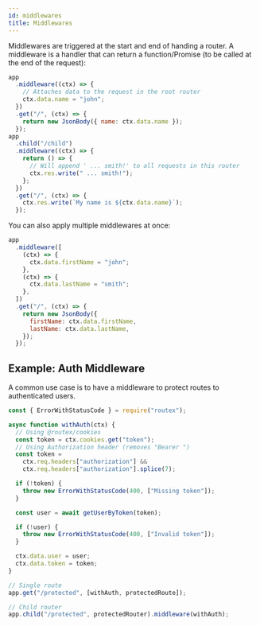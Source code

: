 ```yaml
---
id: middlewares
title: Middlewares
---
```


Middlewares are triggered at the start and end of handing a router.
A middleware is a handler that can return a function/Promise (to be called at the end of the request):

```js
app
  .middleware((ctx) => {
    // Attaches data to the request in the root router
    ctx.data.name = "john";
  })
  .get("/", (ctx) => {
    return new JsonBody({ name: ctx.data.name });
  });
app
  .child("/child")
  .middleware((ctx) => {
    return () => {
      // Will append ' ... smith!' to all requests in this router
      ctx.res.write(" ... smith!");
    };
  })
  .get("/", (ctx) => {
    ctx.res.write(`My name is ${ctx.data.name}`);
  });
```

You can also apply multiple middlewares at once:

```js
app
  .middleware([
    (ctx) => {
      ctx.data.firstName = "john";
    },
    (ctx) => {
      ctx.data.lastName = "smith";
    },
  ])
  .get("/", (ctx) => {
    return new JsonBody({
      firstName: ctx.data.firstName,
      lastName: ctx.data.lastName,
    });
  });
```

## Example: Auth Middleware

A common use case is to have a middleware to protect routes to authenticated users.

```js
const { ErrorWithStatusCode } = require("routex");

async function withAuth(ctx) {
  // Using @routex/cookies
  const token = ctx.cookies.get("token");
  // Using Authorization header (removes "Bearer ")
  const token =
    ctx.req.headers["authorization"] &&
    ctx.req.headers["authorization"].splice(7);

  if (!token) {
    throw new ErrorWithStatusCode(400, ["Missing token"]);
  }

  const user = await getUserByToken(token);

  if (!user) {
    throw new ErrorWithStatusCode(400, ["Invalid token"]);
  }

  ctx.data.user = user;
  ctx.data.token = token;
}

// Single route
app.get("/protected", [withAuth, protectedRoute]);

// Child router
app.child("/protected", protectedRouter).middleware(withAuth);
```

